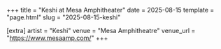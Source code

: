 +++
title = "Keshi at Mesa Amphitheater"
date = 2025-08-15
template = "page.html"
slug = "2025-08-15-keshi"

[extra]
artist = "Keshi"
venue = "Mesa Amphitheatre"
venue_url = "https://www.mesaamp.com/"
+++
